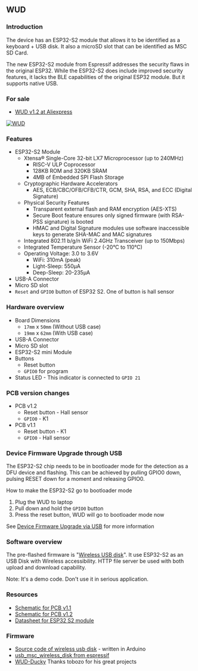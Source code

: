 ## WUD ##

### Introduction ###

The device has an ESP32-S2 module that allows it to be identified as a keyboard + USB disk. It also a microSD slot that can be identified as MSC SD Card.

The new ESP32-S2 module from Espressif addresses the security flaws in the original ESP32. While the ESP32-S2 does include improved security features, it lacks the BLE capabilities of the original ESP32 module. But it supports native USB.

### For sale

* [WUD v1.2 at Aliexpress](https://www.aliexpress.com/item/1005004043000694.html)

[![WUD](https://i1.aprbrother.com/wud-1.jpg-640.jpg)](https://i1.aprbrother.com/wud-1.jpg)

### Features ### 

* ESP32-S2 Module
  * Xtensa® Single-Core 32-bit LX7 Microprocessor (up to 240MHz)
    * RISC-V ULP Coprocessor
    * 128KB ROM and 320KB SRAM
    * 4MB of Embedded SPI Flash Storage
  * Cryptographic Hardware Accelerators
    * AES, ECB/CBC/OFB/CFB/CTR, GCM, SHA, RSA, and ECC (Digital Signature)
  * Physical Security Features
    * Transparent external flash and RAM encryption (AES-XTS)
    * Secure Boot feature ensures only signed firmware (with RSA-PSS signature) is booted
    * HMAC and Digital Signature modules use software inaccessible keys to generate SHA-MAC and MAC signatures
  * Integrated 802.11 b/g/n WiFi 2.4GHz Transceiver (up to 150Mbps)
  * Integrated Temperature Sensor (-20°C to 110°C)
  * Operating Voltage: 3.0 to 3.6V
    * WiFi: 310mA (peak)
    * Light-Sleep: 550µA
    * Deep-Sleep: 20-235µA
* USB-A Connector
* Micro SD slot
* `Reset` and `GPIO0` button of ESP32 S2. One of button is hall sensor

### Hardware overview ### 

* Board Dimensions 
  * `17mm` x `50mm` (Without USB case)
  * `19mm` x `62mm` (With USB case)
* USB-A Connector
* Micro SD slot
* ESP32-S2 mini Module
* Buttons
  * Reset button
  * `GPIO0` for program
* Status LED - This indicator is connected to `GPIO 21`

### PCB version changes ###

* PCB v1.2
  * Reset button - Hall sensor
  * `GPIO0` - K1
* PCB v1.1
  * Reset button - K1
  * `GPIO0` - Hall sensor

### Device Firmware Upgrade through USB

The ESP32-S2 chip needs to be in bootloader mode for the detection as a DFU device and flashing. This can be achieved by pulling GPIO0 down, pulsing RESET down for a moment and releasing GPIO0.

How to make the ESP32-S2 go to bootloader mode

1. Plug the WUD to laptop
1. Pull down and hold the `GPIO0` button
1. Press the reset button, WUD will go to bootloader mode now

See [Device Firmware Upgrade via USB](https://docs.espressif.com/projects/esp-idf/en/latest/esp32s2/api-guides/dfu.html#device-firmware-upgrade-via-usb) for more information

### Software overview ###

The pre-flashed firmware is "[Wireless USB disk][wud-gh]". It use ESP32-S2 as an USB Disk with Wireless accessibility. HTTP file server be used with both upload and download capability.

Note: It's a demo code. Don't use it in serious application.

### Resources ###

* [Schematic for PCB v1.1](https://github.com/AprilBrother/ab-hardware/blob/master/wud/wud.pdf)
* [Schematic for PCB v1.2](https://github.com/AprilBrother/ab-hardware/blob/master/wud/wud-v1.2.pdf)
* [Datasheet for ESP32 S2 module](https://www.espressif.com/sites/default/files/documentation/esp32-s2-mini-1_esp32-s2-mini-1u_datasheet_en.pdf)

### Firmware ###

* [Source code of wireless usb disk][wud-gh] - written in Arduino 
* [usb_msc_wireless_disk from espressif](https://github.com/espressif/esp-iot-solution/tree/usb/add_usb_solutions/examples/usb/device/usb_msc_wireless_disk)
* [WUD-Ducky][wud-ducky] Thanks tobozo for his great projects

[wud-gh]: https://github.com/volca/wireless_usb_disk
[wud-ducky]: https://github.com/tobozo/WUD-Ducky
